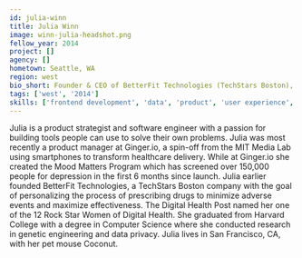 ```yaml
---
id: julia-winn
title: Julia Winn
image: winn-julia-headshot.png
fellow_year: 2014
project: []
agency: []
hometown: Seattle, WA
region: west
bio_short: Founder & CEO of BetterFit Technologies (TechStars Boston), Product Manager at Ginger.io. Computer Science at Harvard College.
tags: ['west', '2014']
skills: ['frontend development', 'data', 'product', 'user experience', 'backend development']
---
```


Julia is a product strategist and software engineer with a passion for building tools people can use to solve their own problems. Julia was most recently a product manager at Ginger.io, a spin-off from the MIT Media Lab using smartphones to transform healthcare delivery. While at Ginger.io she created the Mood Matters Program which has screened over 150,000 people for depression in the first 6 months since launch. Julia earlier founded BetterFit Technologies, a TechStars Boston company with the goal of personalizing the process of prescribing drugs to minimize adverse events and maximize effectiveness. The Digital Health Post named her one of the 12 Rock Star Women of Digital Health. She graduated from Harvard College with a degree in Computer Science where she conducted research in genetic engineering and data privacy. Julia lives in San Francisco, CA, with her pet mouse Coconut.
